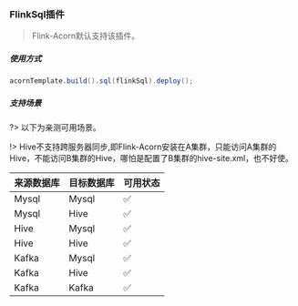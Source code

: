 ### FlinkSql插件

> Flink-Acorn默认支持该插件。

##### 使用方式

```java
acornTemplate.build().sql(flinkSql).deploy();
```

##### 支持场景

?> 以下为亲测可用场景。

!> Hive不支持跨服务器同步,即Flink-Acorn安装在A集群，只能访问A集群的Hive，不能访问B集群的Hive，哪怕是配置了B集群的hive-site.xml，也不好使。

| 来源数据库 | 目标数据库  | 可用状态 | 
|-------|--------|------|
| Mysql | Mysql  | ✅    |
| Mysql | Hive   | ✅    |
| Hive  | Mysql  | ✅    |
| Hive  | Hive   | ✅    |
| Kafka | Mysql  | ✅    |
| Kafka | Hive   | ✅    |
| Kafka | Kafka  | ✅    |
